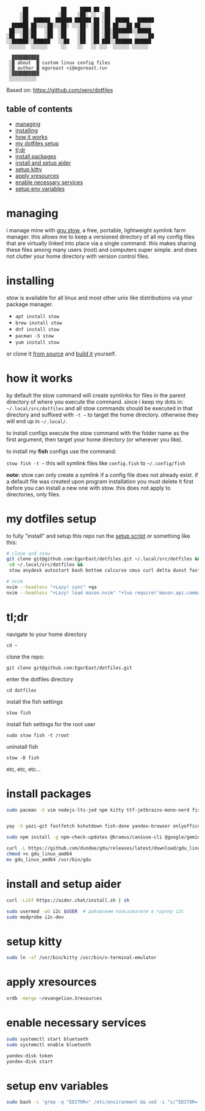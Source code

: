 ```
      ██            ██     ████ ██  ██
     ░██           ░██    ░██░ ░░  ░██
     ░██  ██████  ██████ ██████ ██ ░██  █████   ██████
  ██████ ██░░░░██░░░██░ ░░░██░ ░██ ░██ ██░░░██ ██░░░░
 ██░░░██░██   ░██  ░██    ░██  ░██ ░██░███████░░█████
░██  ░██░██   ░██  ░██    ░██  ░██ ░██░██░░░░  ░░░░░██
░░██████░░██████   ░░██   ░██  ░██ ███░░██████ ██████
 ░░░░░░  ░░░░░░     ░░    ░░   ░░ ░░░  ░░░░░░ ░░░░░░

  ▓▓▓▓▓▓▓▓▓▓
 ░▓ about  ▓ custom linux config files
 ░▓ author ▓ egoreast <i@egoreast.ru>
 ░▓▓▓▓▓▓▓▓▓▓
 ░░░░░░░░░░

```

Based on: <https://github.com/xero/dotfiles>

## table of contents

- [managing](#managing)
- [installing](#installing)
- [how it works](#how-it-works)
- [my dotfiles setup](#my-dotfiles-setup)
- [tl;dr](#tldr)
- [install packages](#install-packages)
- [install and setup aider](#install-and-setup-aider)
- [setup kitty](#setupkitty)
- [apply xresources](#apply-xresources)
- [enable necessary services](#enable-necessary-services)
- [setup env variables](#setup-env-variables)

# managing

i manage mine with [gnu stow](http://www.gnu.org/software/stow/), a free, portable, lightweight symlink farm manager. this allows me to keep a versioned directory of all my config files that are virtually linked into place via a single command. this makes sharing these files among many users (root) and computers super simple. and does not clutter your home directory with version control files.

# installing

stow is available for all linux and most other unix like distributions via your package manager.

- `apt install stow`
- `brew install stow`
- `dnf install stow`
- `pacman -S stow`
- `yum install stow`

or clone it [from source](https://savannah.gnu.org/git/?group=stow) and [build it](http://git.savannah.gnu.org/cgit/stow.git/tree/INSTALL) yourself.

# how it works

by default the stow command will create symlinks for files in the parent directory of where you execute the command. since i keep my dots in: `~/.local/src/dotfiles` and all stow commands should be executed in that directory and suffixed with `-t ~` to target the home directory. otherwise they will end up in `~/.local/`.

to install configs execute the stow command with the folder name as the first argument, then target your home directory (or wherever you like).

to install my **fish** configs use the command:

`stow fish -t ~`
this will symlink files like `config.fish` to `~/.config/fish`

**note:** stow can only create a symlink if a config file does not already exist. if a default file was created upon program installation you must delete it first before you can install a new one with stow. this does not apply to directories, only files.

# my dotfiles setup

to fully "install" and setup this repo run the [setup script](https://github.com/xero/dotfiles/blob/main/setup) or something like this:

```sh
# clone and stow
git clone git@github.com:EgorEast/dotfiles.git ~/.local/src/dotfiles &&
 cd ~/.local/src/dotfiles &&
 stow anydesk autostart bash bottom calcurse cmus curl delta dunst fastfetch fish flameshot gemini git glow greenclip gtk-3.0 gtk-4.0 gtk-2.0 htop i3 icons inputrc kitty lazygit mineapp-list mpv nano nekoray neovim nwg-look obs onlyoffice pavucontrol picom pipewire rofi rudesktop spectacle ssh thunar user-dirs vim wget xfce-4 xinit xorg xsettingsd ya-disk ya-music yazi yt-dlp -t ~

# nvim
nvim --headless "+Lazy! sync" +qa
nvim --headless "+Lazy! load mason.nvim" "+lua require('mason.api.command').MasonUpdate()" +qa
```

# tl;dr

navigate to your home directory

`cd ~`

clone the repo:

`git clone git@github.com:EgorEast/dotfiles.git`

enter the dotfiles directory

`cd dotfiles`

install the fish settings

`stow fish`

install fish settings for the root user

`sudo stow fish -t /root`

uninstall fish

`stow -D fish`

etc, etc, etc...

# install packages

```sh
sudo pacman -S vim nodejs-lts-jod npm kitty ttf-jetbrains-mono-nerd fish fisher nvim lazygit git-delta trash-cli zoxide ouch glow onefetch ripgrep xclip xsel bottom htop cmus lsd playerctl jq gparted qbittorrent spectacle obs-studio networkmanager-openvpn yt-dlp shortcut redshift blueberry xfce4-clipman-plugin gsimplecal calcurse telegram-desktop libsecret gnome-keyring seahorse ddcutil firefox brightnessctl flameshot


yay -S yazi-git fastfetch kshutdown fish-done yandex-browser onlyoffice-bin portproton ventoy-bin pantum-driver yandex-browser-stable yandex-disk visual-studio-code-bin xkblayout-state-git picom rofi-greenclip rudesktop anydesk-bin xautolock nekoray-bin obsidian whatsapp-linux-desktop

sudo npm install -g npm-check-updates @bramus/caniuse-cli @google/gemini-cli

curl -L https://github.com/dundee/gdu/releases/latest/download/gdu_linux_amd64.tgz | tar xz
chmod +x gdu_linux_amd64
mv gdu_linux_amd64 /usr/bin/gdu

```

# install and setup aider

```sh
curl -LsSf https://aider.chat/install.sh | sh

sudo usermod -aG i2c $USER  # добавляем пользователя в группу i2c
sudo modprobe i2c-dev
```

# setup kitty

```sh
sudo ln -sf /usr/bin/kitty /usr/bin/x-terminal-emulator
```

# apply xresources

```sh
xrdb -merge ~/evangelion.Xresources
```

# enable necessary services

```sh
sudo systemctl start bluetooth
sudo systemctl enable bluetooth

yandex-disk token
yandex-disk start
```

# setup env variables

```sh
sudo bash -c 'grep -q "EDITOR=" /etc/environment && sed -i "s/^EDITOR=.*$/EDITOR=nvim/" /etc/environment || echo "EDITOR=nvim" >> /etc/environment; grep -q "BROWSER=" /etc/environment && sed -i "s/^BROWSER=.*$/BROWSER=yandex-browser-stable/" /etc/environment || echo "BROWSER=yandex-browser-stable" >> /etc/environment; grep -q "VISUAL=" /etc/environment || echo "VISUAL=nvim" >> /etc/environment; awk "!seen[\$0]++ && NF" /etc/environment > /tmp/env.tmp && mv /tmp/env.tmp /etc/environment; echo -e "\nПроверка:\n$(cat /etc/environment)"'
```
